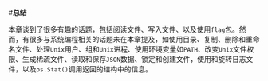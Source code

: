 #**总结**

本章谈到了很多有趣的话题，包括阅读文件、写入文件、以及使用`flag`包。然而，有很多与系统编程相关的话题未在本章提及，如使用目录、复制、删除和重命名文件、处理`Unix`用户、组和`Unix`进程、使用环境变量如`PATH`、改变`Unix`文件权限、生成稀疏文件、读取和保存`JSON`数据、锁定和创建文件，使用和旋转日志文件，以及`os.Stat()`调用返回的结构中的信息。

